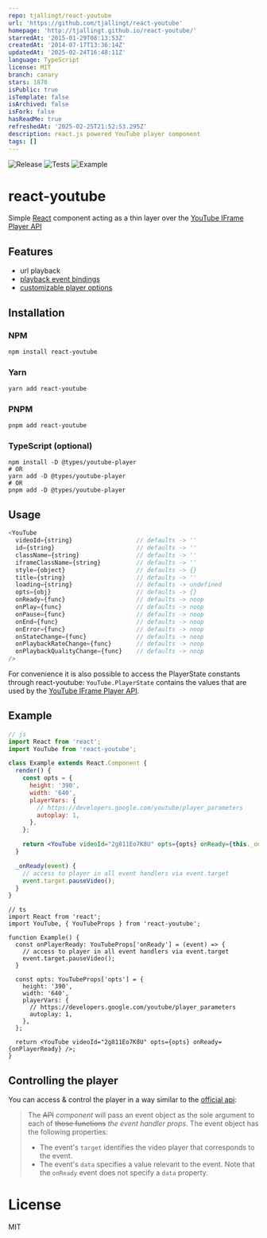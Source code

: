 ```yaml
---
repo: tjallingt/react-youtube
url: 'https://github.com/tjallingt/react-youtube'
homepage: 'http://tjallingt.github.io/react-youtube/'
starredAt: '2015-01-29T08:13:53Z'
createdAt: '2014-07-17T13:36:14Z'
updatedAt: '2025-02-24T16:48:11Z'
language: TypeScript
license: MIT
branch: canary
stars: 1870
isPublic: true
isTemplate: false
isArchived: false
isFork: false
hasReadMe: true
refreshedAt: '2025-02-25T21:52:53.295Z'
description: react.js powered YouTube player component
tags: []
---
```


![Release](https://github.com/tjallingt/react-youtube/workflows/Release/badge.svg) ![Tests](https://github.com/tjallingt/react-youtube/workflows/Tests/badge.svg) ![Example](https://github.com/tjallingt/react-youtube/workflows/Example/badge.svg)

# react-youtube

Simple [React](http://facebook.github.io/react/) component acting as a thin layer over the [YouTube IFrame Player API](https://developers.google.com/youtube/iframe_api_reference)

## Features

- url playback
- [playback event bindings](https://developers.google.com/youtube/iframe_api_reference#Events)
- [customizable player options](https://developers.google.com/youtube/player_parameters)

## Installation

### NPM

```bash
npm install react-youtube
```

### Yarn

```bash
yarn add react-youtube
```

### PNPM

```bash
pnpm add react-youtube
```

### TypeScript (optional)

```
npm install -D @types/youtube-player
# OR
yarn add -D @types/youtube-player
# OR
pnpm add -D @types/youtube-player
```

## Usage

```js
<YouTube
  videoId={string}                  // defaults -> ''
  id={string}                       // defaults -> ''
  className={string}                // defaults -> ''
  iframeClassName={string}          // defaults -> ''
  style={object}                    // defaults -> {}
  title={string}                    // defaults -> ''
  loading={string}                  // defaults -> undefined
  opts={obj}                        // defaults -> {}
  onReady={func}                    // defaults -> noop
  onPlay={func}                     // defaults -> noop
  onPause={func}                    // defaults -> noop
  onEnd={func}                      // defaults -> noop
  onError={func}                    // defaults -> noop
  onStateChange={func}              // defaults -> noop
  onPlaybackRateChange={func}       // defaults -> noop
  onPlaybackQualityChange={func}    // defaults -> noop
/>
```

For convenience it is also possible to access the PlayerState constants through react-youtube:
`YouTube.PlayerState` contains the values that are used by the [YouTube IFrame Player API](https://developers.google.com/youtube/iframe_api_reference#onStateChange).

## Example

```jsx
// js
import React from 'react';
import YouTube from 'react-youtube';

class Example extends React.Component {
  render() {
    const opts = {
      height: '390',
      width: '640',
      playerVars: {
        // https://developers.google.com/youtube/player_parameters
        autoplay: 1,
      },
    };

    return <YouTube videoId="2g811Eo7K8U" opts={opts} onReady={this._onReady} />;
  }

  _onReady(event) {
    // access to player in all event handlers via event.target
    event.target.pauseVideo();
  }
}
```

```tsx
// ts
import React from 'react';
import YouTube, { YouTubeProps } from 'react-youtube';

function Example() {
  const onPlayerReady: YouTubeProps['onReady'] = (event) => {
    // access to player in all event handlers via event.target
    event.target.pauseVideo();
  }

  const opts: YouTubeProps['opts'] = {
    height: '390',
    width: '640',
    playerVars: {
      // https://developers.google.com/youtube/player_parameters
      autoplay: 1,
    },
  };

  return <YouTube videoId="2g811Eo7K8U" opts={opts} onReady={onPlayerReady} />;
}
```

## Controlling the player

You can access & control the player in a way similar to the [official api](https://developers.google.com/youtube/iframe_api_reference#Events):

> The ~~API~~ _component_ will pass an event object as the sole argument to each of ~~those functions~~ _the event handler props_. The event object has the following properties:
>
> - The event's `target` identifies the video player that corresponds to the event.
> - The event's `data` specifies a value relevant to the event. Note that the `onReady` event does not specify a `data` property.

# License

MIT
